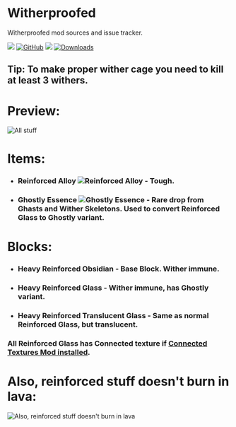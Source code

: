 # Witherproofed
Witherproofed mod sources and issue tracker.

[![](https://cf.way2muchnoise.eu/title/463624.svg)](https://www.curseforge.com/minecraft/mc-mods/witherproofed) [![GitHub](https://img.shields.io/github/license/Sajeyson/Witherproofed)](https://github.com/Sajeyson/Witherproofed/blob/1.17.1/LICENSE) [![](https://cf.way2muchnoise.eu/versions/463624.svg)](https://www.curseforge.com/minecraft/mc-mods/witherproofed) [![Downloads](https://cf.way2muchnoise.eu/full_463624_downloads.svg)](https://www.curseforge.com/minecraft/mc-mods/witherproofed/files)

## Tip: To make proper wither cage you need to kill at least 3 withers.

# Preview:

![All stuff](https://i.imgur.com/zsVNRsd.png)

# Items:

- ### Reinforced Alloy ![Reinforced Alloy](https://github.com/Sajeyson/Witherproofed/blob/1.17.1/src/main/resources/assets/witherproofed/textures/item/reinforced_alloy.png?raw=true) - Tough.
- ### Ghostly Essence ![Ghostly Essence](https://github.com/Sajeyson/Witherproofed/blob/1.17.1/src/main/resources/assets/witherproofed/textures/item/ghostly_essence.png?raw=true) - Rare drop from Ghasts and Wither Skeletons. Used to convert Reinforced Glass to Ghostly variant.

# Blocks: 

- ### Heavy Reinforced Obsidian - Base Block. Wither immune.
- ### Heavy Reinforced Glass - Wither immune, has Ghostly variant.
- ### Heavy Reinforced Translucent Glass - Same as normal Reinforced Glass, but translucent.

### All Reinforced Glass has Connected texture if [Connected Textures Mod installed](https://www.curseforge.com/minecraft/mc-mods/ctm).

# Also, reinforced stuff doesn't burn in lava:
![Also, reinforced stuff doesn't burn in lava](https://i.imgur.com/DBZ68hI.png)
